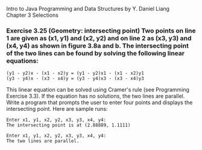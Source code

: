 Intro to Java Programming and Data Structures by Y. Daniel Liang <br/>
Chapter 3 Selections

### Exercise 3.25 (Geometry: intersecting point) Two points on line 1 are given as (x1, y1) and (x2, y2) and on line 2 as (x3, y3) and (x4, y4) as shown in figure 3.8a and b. The intersecting point of the two lines can be found by solving the following linear equations:
    (y1 - y2)x - (x1 - x2)y = (y1 - y2)x1 - (x1 - x2)y1
    (y3 - y4)x - (x3 - x4)y = (y3 - y4)x3 - (x3 - x4)y3
This linear equation can be solved using Cramer's rule (see Programming Exercise 3.3). If the equation has no solutions, the two lines are parallel. Write a program that prompts the user to enter four points and displays the intersecting point. Here are sample runs:
     
    Enter x1, y1, x2, y2, x3, y3, x4, y4:
    The intersecting point is at (2.88889, 1.1111)
    
    Enter x1, y1, x2, y2, x3, y3, x4, y4:
    The two lines are parallel.

